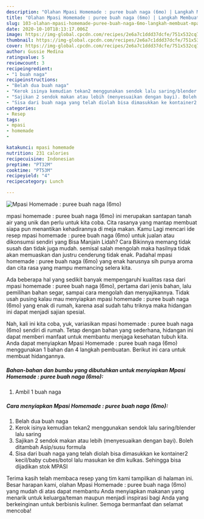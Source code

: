 ```yaml
---
description: "Olahan Mpasi Homemade : puree buah naga (6mo) | Langkah Membuat Mpasi Homemade : puree buah naga (6mo) Yang Bikin Ngiler"
title: "Olahan Mpasi Homemade : puree buah naga (6mo) | Langkah Membuat Mpasi Homemade : puree buah naga (6mo) Yang Bikin Ngiler"
slug: 103-olahan-mpasi-homemade-puree-buah-naga-6mo-langkah-membuat-mpasi-homemade-puree-buah-naga-6mo-yang-bikin-ngiler
date: 2020-10-10T18:13:17.006Z
image: https://img-global.cpcdn.com/recipes/2e6a7c1ddd37dcfe/751x532cq70/mpasi-homemade-puree-buah-naga-6mo-foto-resep-utama.jpg
thumbnail: https://img-global.cpcdn.com/recipes/2e6a7c1ddd37dcfe/751x532cq70/mpasi-homemade-puree-buah-naga-6mo-foto-resep-utama.jpg
cover: https://img-global.cpcdn.com/recipes/2e6a7c1ddd37dcfe/751x532cq70/mpasi-homemade-puree-buah-naga-6mo-foto-resep-utama.jpg
author: Gussie Medina
ratingvalue: 5
reviewcount: 3
recipeingredient:
- "1 buah naga"
recipeinstructions:
- "Belah dua buah naga"
- "Kerok isinya kemudian tekan2 menggunakan sendok lalu saring/blender lalu saring"
- "Sajikan 2 sendok makan atau lebih (menyesuaikan dengan bayi). Boleh ditambah Asip/susu formula"
- "Sisa dari buah naga yang telah diolah bisa dimasukkan ke kontainer2 kecil/baby cubes/botol lalu masukan ke dlm kulkas. Sehingga bisa dijadikan stok MPASI"
categories:
- Resep
tags:
- mpasi
- homemade
- 

katakunci: mpasi homemade  
nutrition: 231 calories
recipecuisine: Indonesian
preptime: "PT32M"
cooktime: "PT53M"
recipeyield: "4"
recipecategory: Lunch

---
```



![Mpasi Homemade : puree buah naga (6mo)](https://img-global.cpcdn.com/recipes/2e6a7c1ddd37dcfe/751x532cq70/mpasi-homemade-puree-buah-naga-6mo-foto-resep-utama.jpg)


mpasi homemade : puree buah naga (6mo) ini merupakan santapan tanah air yang unik dan perlu untuk kita coba. Cita rasanya yang mantap membuat siapa pun menantikan kehadirannya di meja makan.
Kamu Lagi mencari ide resep mpasi homemade : puree buah naga (6mo) untuk jualan atau dikonsumsi sendiri yang Bisa Manjain Lidah? Cara Bikinnya memang tidak susah dan tidak juga mudah. semisal salah mengolah maka hasilnya tidak akan memuaskan dan justru cenderung tidak enak. Padahal mpasi homemade : puree buah naga (6mo) yang enak harusnya sih punya aroma dan cita rasa yang mampu memancing selera kita.

Ada beberapa hal yang sedikit banyak mempengaruhi kualitas rasa dari mpasi homemade : puree buah naga (6mo), pertama dari jenis bahan, lalu pemilihan bahan segar, sampai cara mengolah dan menyajikannya. Tidak usah pusing kalau mau menyiapkan mpasi homemade : puree buah naga (6mo) yang enak di rumah, karena asal sudah tahu triknya maka hidangan ini dapat menjadi sajian spesial.




Nah, kali ini kita coba, yuk, variasikan mpasi homemade : puree buah naga (6mo) sendiri di rumah. Tetap dengan bahan yang sederhana, hidangan ini dapat memberi manfaat untuk membantu menjaga kesehatan tubuh kita. Anda dapat menyiapkan Mpasi Homemade : puree buah naga (6mo) menggunakan 1 bahan dan 4 langkah pembuatan. Berikut ini cara untuk membuat hidangannya.

<!--inarticleads1-->

##### Bahan-bahan dan bumbu yang dibutuhkan untuk menyiapkan Mpasi Homemade : puree buah naga (6mo):

1. Ambil 1 buah naga




<!--inarticleads2-->

##### Cara menyiapkan Mpasi Homemade : puree buah naga (6mo):

1. Belah dua buah naga
1. Kerok isinya kemudian tekan2 menggunakan sendok lalu saring/blender lalu saring
1. Sajikan 2 sendok makan atau lebih (menyesuaikan dengan bayi). Boleh ditambah Asip/susu formula
1. Sisa dari buah naga yang telah diolah bisa dimasukkan ke kontainer2 kecil/baby cubes/botol lalu masukan ke dlm kulkas. Sehingga bisa dijadikan stok MPASI




Terima kasih telah membaca resep yang tim kami tampilkan di halaman ini. Besar harapan kami, olahan Mpasi Homemade : puree buah naga (6mo) yang mudah di atas dapat membantu Anda menyiapkan makanan yang menarik untuk keluarga/teman maupun menjadi inspirasi bagi Anda yang berkeinginan untuk berbisnis kuliner. Semoga bermanfaat dan selamat mencoba!
